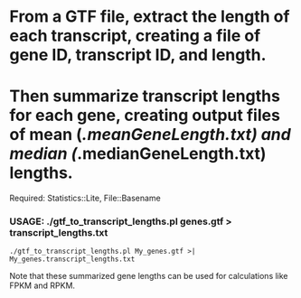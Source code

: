 # From a GTF file, extract the length of each transcript, creating a file of gene ID, transcript ID, and length.
# Then summarize transcript lengths for each gene, creating output files of mean (*.meanGeneLength.txt) and median (*.medianGeneLength.txt) lengths.

Required: Statistics::Lite, File::Basename


### USAGE: ./gtf_to_transcript_lengths.pl genes.gtf > transcript_lengths.txt
```
./gtf_to_transcript_lengths.pl My_genes.gtf >| My_genes.transcript_lengths.txt
```

Note that these summarized gene lengths can be used for calculations like FPKM and RPKM.
